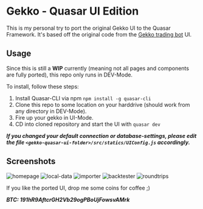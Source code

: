 # Gekko - Quasar UI Edition

This is my personal try to port the original Gekko UI to the Quasar Framework. 
It's based off the original code from the [Gekko trading bot](https://gekko.wizb.it/) UI.

## Usage

Since this is still a **WIP** currently (meaning not all pages and components are fully ported), this repo only runs in DEV-Mode.

To install, follow these steps:

1. Install Quasar-CLI via npm `npm install -g quasar-cli`
2. Clone this repo to some location on your harddrive (should work from any directory in DEV-Mode).
3. Fire up your gekko in UI-Mode.
4. CD into cloned repository and start the UI with `quasar dev`

***If you changed your default connection or database-settings, please edit the file ***`<gekko-quasar-ui-folder>/src/statics/UIConfig.js`*** accordingly.***


## Screenshots

![homepage](/img/gekko-quasar-1?raw=true "Gekko Home")
![local-data](/img/gekko-quasar-2?raw=true "Local data management")
![importer](/img/gekko-quasar-1?raw=true "Importer Configuration")
![backtester](/img/gekko-quasar-1?raw=true "Backtester strategy configuration")
![roundtrips](/img/gekko-quasar-1?raw=true "Backtester roundtrips")


If you like the ported UI, drop me some coins for coffee ;)

***BTC: 191hR9AftcrGH2Vb29ogPBoUjFowsvAMrk***

